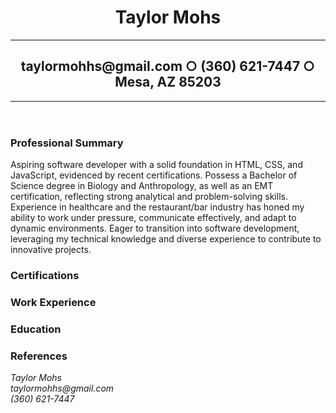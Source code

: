 <!DOCTYPE html>
<html lang="en">
  <head>
    <meta charset="utf-8">
    <meta name="viewport" content="width=device-width, initial-scale=1.0">
    <link rel="stylesheet" href="styles.css">
  </head>
  <main>
    <header>
      <h1>Taylor Mohs</h1>
      <hr></hr>
      <h2>taylormohhs@gmail.com &#9675 (360) 621-7447 &#9675 Mesa, AZ 85203</h2>
      <hr></hr>
    </header>
    <body>
      <h3> Professional Summary</h3>
      <p id="summary" name="summary">Aspiring software developer with a solid foundation in HTML, CSS, and JavaScript, evidenced by recent certifications. Possess a Bachelor of Science degree in Biology and Anthropology, as well as an EMT certification, reflecting strong analytical and problem-solving skills. Experience in healthcare and the restaurant/bar industry has honed my ability to work under pressure, communicate effectively, and adapt to dynamic environments. Eager to transition into software development, leveraging my technical knowledge and diverse experience to contribute to innovative projects.</p>
      <h3>Certifications</h3>
      <p id="certifications" name="certifications"></p>
      <h3>Work Experience</h3>
      <p name="experience" id="experience"></p>
      <h3>Education</h3>
      <p id="education" name="education"></p>
      <h3>References</h3>
      <p id="references" name="references"></p>
    </body>
    <footer>
      <address>
        Taylor Mohs <br />
        taylormohhs@gmail.com <br />
        (360) 621-7447 
      </address>
    </footer>
  </main>
</html>
